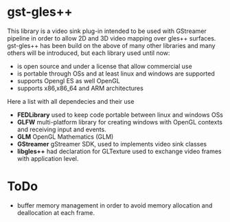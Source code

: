 gst-gles++
==========

This library is a video sink plug-in intended to be used with GStreamer pipeline in order to allow 2D and 3D video mapping over gles++ surfaces.
gst-gles++ has been build on the above of many other libraries and many others will be introduced, but each library used until now:
 - is open source and under a license that allow commercial use
 - is portable through OSs and at least linux and windows are supported
 - supports Opengl ES as well OpenGL
 - supports x86,x86_64 and ARM architectures 

Here a list with all dependecies and their use

 - **FEDLibrary** used to keep code portable between linux and windows OSs
 - **GLFW**       multi-platform library for creating windows with OpenGL contexts and receiving input and events. 
 - **GLM**        OpenGL Mathematics (GLM)
 - **GStreamer**  gStreamer SDK, used to implements video sink classes
 - **libgles++**  had declaration for GLTexture used to exchange video frames with application level.
 
# ToDo

 - buffer memory management in order to avoid memory allocation and deallocation at each frame.
 
